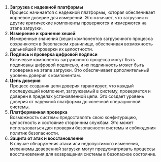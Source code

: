 1. **Загрузка с надежной платформы**<br>Процесс начинается с надежной платформы, которая обеспечивает корневое доверие для измерений. Это означает, что загрузчик и другие критические компоненты проверяются и измеряются на этапе загрузки.
2. **Измерение и хранение хешей**<br>Измеренные значения (хеши) компонентов загрузочного процесса сохраняются в безопасном хранилище, обеспечивая возможность дальнейшей проверки их целостности.
3. **Подпись и проверка цифровой подписи**<br>Ключевые компоненты загрузочного процесса могут быть подписаны цифровой подписью, и их подлинность может быть проверена на этапе загрузки. Это обеспечивает дополнительный уровень доверия к компонентам.
4. **Цепь доверия**<br>Процесс создания цепи доверия гарантирует, что каждый последующий компонент, загружаемый в систему, проверяется и доверен в пределах установленной цепи. Это создает уровень доверия от надежной платформы до конечной операционной системы.
5. **Платформенная проверка**<br>Возможность системы предоставлять свою конфигурацию, целостность и состояние сторонним службам. Это может использоваться для проверки безопасности системы и соблюдения политик безопасности.
6. **Защита от атак и восстановление**<br>В случае обнаружения атаки или недопустимого изменения, механизмы доверенной загрузки могут предусматривать процессы восстановления для возвращения системы в безопасное состояние.
